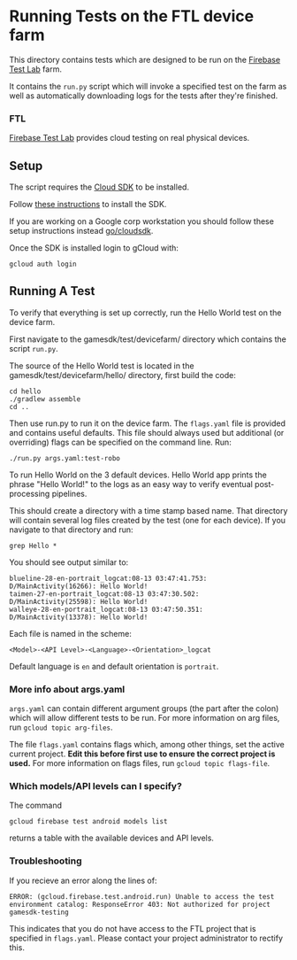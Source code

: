 # Running Tests on the FTL device farm

This directory contains tests which are designed to be run on the
[Firebase Test Lab](https://firebase.google.com/docs/test-lab) farm.

It contains the `run.py` script which will invoke a specified test on the farm as
well as automatically downloading logs for the tests after they're finished.

### FTL

[Firebase Test Lab](https://firebase.google.com/docs/test-lab) provides cloud
testing on real physical devices.

## Setup

The script requires the [Cloud SDK](http://cloud/sdk/) to be installed.

Follow [these instructions](http://cloud/sdk/install)  to install the SDK.

If you are working on a Google corp workstation you should follow these setup
instructions instead [go/cloudsdk](http://go/cloudsdk).

Once the SDK is installed login to gCloud with:

```
gcloud auth login
```

## Running A Test

To verify that everything is set up correctly, run the Hello World test on the
device farm.

First navigate to the gamesdk/test/devicefarm/ directory which contains the
script `run.py`.

The source of the Hello World test is located in the gamesdk/test/devicefarm/hello/
directory, first build the code:

```
cd hello
./gradlew assemble
cd ..
```

Then use run.py to run it on the device farm. The `flags.yaml` file is provided and
contains useful defaults. This file should always used but additional (or overriding)
flags can be specified on the command line. Run:

```
./run.py args.yaml:test-robo
```

To run Hello World on the 3 default devices.
Hello World app prints the phrase "Hello World!" to the logs as an
easy way to verify eventual post-processing pipelines.

This should create a directory with a time stamp based name. That directory will
contain several log files created by the test (one for each device). If you
navigate to that directory and run:

```
grep Hello *
```

You should see output similar to:

    blueline-28-en-portrait_logcat:08-13 03:47:41.753: D/MainActivity(16266): Hello World!
    taimen-27-en-portrait_logcat:08-13 03:47:30.502: D/MainActivity(25598): Hello World!
    walleye-28-en-portrait_logcat:08-13 03:47:50.351: D/MainActivity(13378): Hello World!

Each file is named in the scheme:

```
<Model>-<API Level>-<Language>-<Orientation>_logcat
```

Default language is `en` and default orientation is `portrait`.

### More info about args.yaml

`args.yaml` can contain different argument groups (the part after the colon)
which will allow different tests to be run. For more information on arg files,
run `gcloud topic arg-files`.

The file `flags.yaml` contains flags which, among other things, set the active
current project. **Edit this before first use to ensure the correct project is
used.** For more information on flags files, run `gcloud topic flags-file`.

### Which models/API levels can I specify?

The command

```
gcloud firebase test android models list
```

returns a table with the available devices and API levels.

### Troubleshooting

If you recieve an error along the lines of:

```
ERROR: (gcloud.firebase.test.android.run) Unable to access the test environment catalog: ResponseError 403: Not authorized for project gamesdk-testing
```

This indicates that you do not have access to the FTL project that is specified
in `flags.yaml`. Please contact your project administrator to rectify this.

